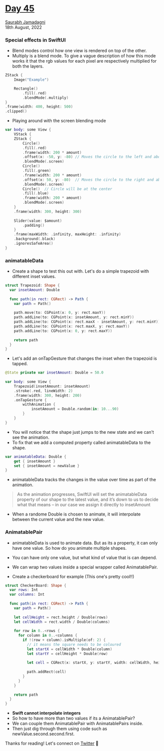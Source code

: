 # [Day 45](https://www.hackingwithswift.com/100/swiftui/45)

[Saurabh Jamadagni](https://github.com/SaurabhJamadagni)<br>
18th August, 2022

### Special effects in SwiftUI
- Blend modes control how one view is rendered on top of the other.
- Multiply is a blend mode. To give a vague description of how this mode works it that the rgb values for each pixel are respectively multiplied for both the layers.

```swift
ZStack {
    Image("Example")

    Rectangle()
        .fill(.red)
        .blendMode(.multiply)
}
.frame(width: 400, height: 500)
.clipped()
```

- Playing around with the screen blending mode

```swift
var body: some View {
    VStack {
    ZStack {
        Circle()
        .fill(.red)
        .frame(width: 200 * amount)
        .offset(x: -50, y: -80) // Moves the circle to the left and above the center
        .blendMode(.screen)
        Circle()
        .fill(.green)
        .frame(width: 200 * amount)
        .offset(x: 50, y: -80)  // Moves the circle to the right and above the center
        .blendMode(.screen)
        Circle()  // Circle will be at the center
        .fill(.blue)
        .frame(width: 200 * amount)
        .blendMode(.screen)
    }
    .frame(width: 300, height: 300)
    
    Slider(value: $amount)
        .padding()
    }
    .frame(maxWidth: .infinity, maxHeight: .infinity)
    .background(.black)
    .ignoresSafeArea()
}
```

### animatableData
- Create a shape to test this out with. Let's do a simple trapezoid with different inset values.

```swift
struct Trapezoid: Shape {
  var insetAmount: Double
  
  func path(in rect: CGRect) -> Path {
    var path = Path()
    
    path.move(to: CGPoint(x: 0, y: rect.maxY))
    path.addLine(to: CGPoint(x: insetAmount, y: rect.minY))
    path.addLine(to: CGPoint(x: rect.maxX - insetAmount, y: rect.minY))
    path.addLine(to: CGPoint(x: rect.maxX, y: rect.maxY))
    path.addLine(to: CGPoint(x: 0, y: rect.maxY))
    
    return path
  }
}
```

- Let's add an onTapGesture that changes the inset when the trapezoid is tapped.

```swift
@State private var insetAmount: Double = 50.0
    
var body: some View {
    Trapezoid(insetAmount: insetAmount)
    .stroke(.red, lineWidth: 2)
    .frame(width: 300, height: 200)
    .onTapGesture {
        withAnimation {
            insetAmount = Double.random(in: 10...90)
        }
    }
}
```

- You will notice that the shape just jumps to the new state and we can't see the animation.
- To fix that we add a computed property called animatableData to the shape.

```swift
var animatableData: Double {
    get { insetAmount }
    set { insetAmount = newValue }
}
```

- animatableData tracks the changes in the value over time as part of the animation.
> As the animation progresses, SwiftUI will set the animatableData property of our shape to the latest value, and it’s down to us to decide what that means – in our case we assign it directly to insetAmount

- When a randome Double is chosen to animate, it will interpolate between the current value and the new value.

### AnimatablePair
- animatableData is used to animate data. But as its a property, it can only have one value. So how do you animate multiple shapes.
- You can have only one value, but what kind of value that is can depend.
- We can wrap two values inside a special wrapper called AnimatablePair.

- Create a checkerboard for example (This one's pretty cool!!)

```swift
struct CheckerBoard: Shape {
  var rows: Int
  var columns: Int
  
  func path(in rect: CGRect) -> Path {
    var path = Path()
    
    let cellHeight = rect.height / Double(rows)
    let cellWidth = rect.width / Double(columns)
    
    for row in 0..<rows {
      for column in 0..<columns {
        if !(row + column).isMultiple(of: 2) {
          // it means the square needs to be coloured
          let startX = cellWidth * Double(column)
          let startY = cellHeight * Double(row)
          
          let cell = CGRect(x: startX, y: startY, width: cellWidth, height: cellHeight)
          
          path.addRect(cell)
        }
      }
    }
    
    return path
  }
}
```

- **Swift cannot interpolate integers**
- So how to have more than two values if its a AnimatablePair?
- We can couple them AnimatablePair with AnimatablePairs inside.
- Then just dig through them using code such as newValue.second.second.first.

Thanks for reading! Let's connect on [Twitter](https://twitter.com/Saura6hJ) 👋